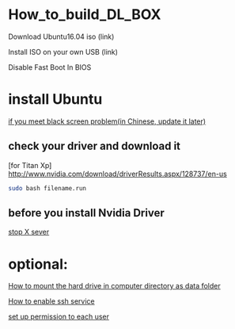 # How_to_build_DL_BOX


Download Ubuntu16.04 iso (link)

Install ISO on your own USB (link) 

Disable Fast Boot In BIOS  

# install Ubuntu
[if you meet black screen problem(in Chinese, update it later)](ubuntu_black_screen(Chinese).md)

## check your driver and download it
[for Titan Xp] http://www.nvidia.com/download/driverResults.aspx/128737/en-us

```bash
sudo bash filename.run
```

## before you install Nvidia Driver
[stop X sever](stop_X_service.md)


# optional:
[How to mount the hard drive in computer directory as data folder](mount_harddrive_as_data.md)

[How to enable ssh service](http://ubuntuhandbook.org/index.php/2016/04/enable-ssh-ubuntu-16-04-lts/)

[set up permission to each user](link)

